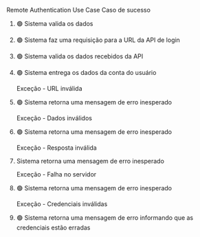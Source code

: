 Remote Authentication Use Case
Caso de sucesso

1. 🟢 Sistema valida os dados 
2. 🟢 Sistema faz uma requisição para a URL da API de login
3. 🟢 Sistema valida os dados recebidos da API
4. 🟢 Sistema entrega os dados da conta do usuário
   
   Exceção - URL inválida
5. 🟢 Sistema retorna uma mensagem de erro inesperado
   
   Exceção - Dados inválidos
6. 🟢 Sistema retorna uma mensagem de erro inesperado

   Exceção - Resposta inválida
7. Sistema retorna uma mensagem de erro inesperado
   
   Exceção - Falha no servidor
8. 🟢 Sistema retorna uma mensagem de erro inesperado

   Exceção - Credenciais inválidas
9. 🟢 Sistema retorna uma mensagem de erro informando que as credenciais estão erradas
